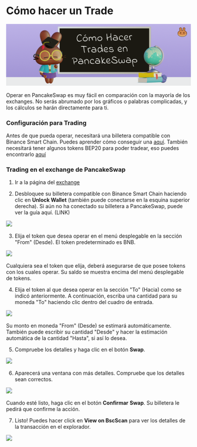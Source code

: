# Cómo hacer un Trade

![](../../.gitbook/assets/docs-masthead.png)

Operar en PancakeSwap es muy fácil en comparación con la mayoría de los exchanges. No serás abrumado por los gráficos o palabras complicadas, y los cálculos se harán directamente para ti.

### Configuración para Trading <a id="getting-set-up-to-trade"></a>

Antes de que pueda operar, necesitará una billetera compatible con Binance Smart Chain. Puedes aprender cómo conseguir una [aquí](https://docs.pancakeswap.finance/v/espanol/empezando-en-pancakeswap). También necesitará tener algunos tokens BEP20 para poder tradear, eso puedes encontrarlo [aquí ](https://docs.pancakeswap.finance/v/espanol/empezando-en-pancakeswap/tokens-bep20)

### Trading en el exchange de PancakeSwap <a id="trading-on-the-pancakeswap-exchange"></a>

1. Ir a la página del [exchange](https://pancakeswap.finance/swap)

2. Desbloquee su billetera compatible con Binance Smart Chain haciendo clic en **Unlock Wallet** \(también puede conectarse en la esquina superior derecha\). Si aún no ha conectado su billetera a PancakeSwap, puede ver la guía aquí. \(LINK\)

![](https://gblobscdn.gitbook.com/assets%2F-MHREX7DHcljbY5IkjgJ%2F-M_x-4n1tMKitW-VGfmY%2F-M_xTw4wFN4vQcWbR3y0%2Fimage.png?alt=media&token=5611427b-88d9-4026-9702-bd6eae84faad)

3. Elija el token que desea operar en el menú desplegable en la sección "From" \(Desde\). El token predeterminado es BNB.

![](https://gblobscdn.gitbook.com/assets%2F-MHREX7DHcljbY5IkjgJ%2F-M_x-4n1tMKitW-VGfmY%2F-M_xUjQjyqiLOYXdAQm9%2Fimage.png?alt=media&token=b70f6d13-b7bd-407f-af75-a2140ab462ce)

Cualquiera sea el token que elija, deberá asegurarse de que posee tokens con los cuales operar. Su saldo se muestra encima del menú desplegable de tokens.

4. Elija el token al que desea operar en la sección "To" \(Hacia\) como se indicó anteriormente. A continuación, escriba una cantidad para su moneda "To" haciendo clic dentro del cuadro de entrada.

![](https://gblobscdn.gitbook.com/assets%2F-MHREX7DHcljbY5IkjgJ%2F-M_x-4n1tMKitW-VGfmY%2F-M_xZGVtHr2BXBNnKm0F%2Fimage.png?alt=media&token=4c66bc10-e05b-407f-91e5-b22f33e9f2bd)

Su monto en moneda "From" \(Desde\) se estimará automáticamente. También puede escribir su cantidad "Desde" y hacer la estimación automática de la cantidad "Hasta", si así lo desea.

5. Compruebe los detalles y haga clic en el botón **Swap**.

![](https://gblobscdn.gitbook.com/assets%2F-MHREX7DHcljbY5IkjgJ%2F-M_x-4n1tMKitW-VGfmY%2F-M_xZnKtxkjzof6akqYD%2Fimage.png?alt=media&token=8fd717eb-e686-433b-9f5c-8d77753d6c43)

6. Aparecerá una ventana con más detalles. Compruebe que los detalles sean correctos.

![](https://gblobscdn.gitbook.com/assets%2F-MHREX7DHcljbY5IkjgJ%2F-M_x-4n1tMKitW-VGfmY%2F-M_x_2KJnmJ1JiYbXlUr%2Fimage.png?alt=media&token=cd8c5a4d-d8e1-4e07-855b-7b4fef9415a1)

Cuando esté listo, haga clic en el botón **Confirmar** **Swap**. Su billetera le pedirá que confirme la acción.

7. Listo! Puedes hacer click en **View on BscScan** para ver los detalles de la transacción en el explorador.

![](https://gblobscdn.gitbook.com/assets%2F-MHREX7DHcljbY5IkjgJ%2F-M_x-4n1tMKitW-VGfmY%2F-M_xb2cdrJGgJYhOQMf6%2Fimage.png?alt=media&token=4f22356d-ae4d-4975-a4ac-76c3c550d8d8)

​


